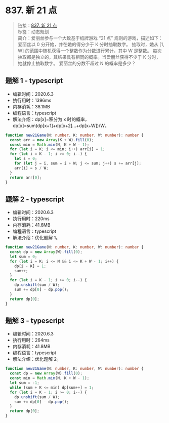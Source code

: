 # 837. 新 21 点

> 链接：[837. 新 21 点](https://leetcode-cn.com/problems/new-21-game/)  
> 标签：动态规划  
> 简介：爱丽丝参与一个大致基于纸牌游戏 “21 点” 规则的游戏，描述如下：爱丽丝以 0 分开始，并在她的得分少于 K 分时抽取数字。 抽取时，她从 [1, W] 的范围中随机获得一个整数作为分数进行累计，其中 W 是整数。 每次抽取都是独立的，其结果具有相同的概率。当爱丽丝获得不少于 K 分时，她就停止抽取数字。 爱丽丝的分数不超过 N 的概率是多少？

## 题解 1 - typescript

- 编辑时间：2020.6.3
- 执行用时：1396ms
- 内存消耗：38.1MB
- 编程语言：typescript
- 解法介绍：dp[x]=积分为 x 时的概率，dp[x]=sum(dp[x+1]+dp[x+2]...+dp[x+W])/W。

```typescript
function new21Game(N: number, K: number, W: number): number {
  const arr = new Array(K + W).fill(0);
  const min = Math.min(N, K + W - 1);
  for (let i = K; i <= min; i++) arr[i] = 1;
  for (let i = K - 1; i >= 0; i--) {
    let s = 0;
    for (let j = i, sum = i + W; j <= sum; j++) s += arr[j];
    arr[i] = s / W;
  }
  return arr[0];
}
```

## 题解 2 - typescript

- 编辑时间：2020.6.3
- 执行用时：220ms
- 内存消耗：41.6MB
- 编程语言：typescript
- 解法介绍：优化题解 1。

```typescript
function new21Game(N: number, K: number, W: number): number {
  const dp = new Array(W).fill(0);
  let sum = 0;
  for (let i = K; i <= N && i <= K + W - 1; i++) {
    dp[i - K] = 1;
    sum++;
  }
  for (let i = K - 1; i >= 0; i--) {
    dp.unshift(sum / W);
    sum += dp[0] - dp.pop();
  }
  return dp[0];
}
```

## 题解 3 - typescript

- 编辑时间：2020.6.3
- 执行用时：264ms
- 内存消耗：41.8MB
- 编程语言：typescript
- 解法介绍：优化题解 2。

```typescript
function new21Game(N: number, K: number, W: number): number {
  const dp = new Array(W).fill(0);
  const min = Math.min(N, K + W - 1);
  let sum = -1;
  while (sum + K <= min) dp[sum++] = 1;
  for (let i = K - 1; i >= 0; i--) {
    dp.unshift(sum / W);
    sum += dp[0] - dp.pop();
  }
  return dp[0];
}
```
